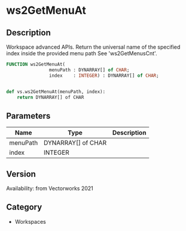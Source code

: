# ws2GetMenuAt

## Description
Workspace advanced APIs. Return the universal name of the specified index inside the provided menu path See 'ws2GetMenusCnt'.

```pascal
FUNCTION ws2GetMenuAt(
				menuPath : DYNARRAY[] of CHAR;
				index    : INTEGER) : DYNARRAY[] of CHAR;
```

```python

def vs.ws2GetMenuAt(menuPath, index):
    return DYNARRAY[] of CHAR
```

## Parameters
|Name|Type|Description|
|---|---|---|
|menuPath|DYNARRAY[] of CHAR||
|index|INTEGER||

## Version
Availability: from Vectorworks 2021
## Category
* Workspaces

